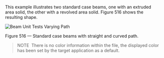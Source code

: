 ﻿This example illustrates two standard case beams, one with an extruded area solid, the other with a revolved area solid. Figure 516 shows the resulting shape.

![Beam Unit Tests Varying Path](../../figures/examples/beam_varying_extrusion_paths.png)

Figure 516 — Standard case beams with straight and curved path.



> 
> NOTE  There is no color information within the file, the displayed color has been set by the target application as a default.
> 



